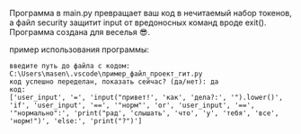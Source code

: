 Программа в main.py превращает ваш код в нечитаемый набор токенов, а файл security защитит input от вредоносных команд вроде exit().
Программа создана для веселья 😎.

пример использования программы:

```text
введите путь до файла с кодом: C:\Users\masen\.vscode\пример_файл_проект_гит.py
код успешно переделан, показать сейчас? (да/нет): да
код:
['user_input', '=', 'input("привет!', 'как', 'дела?:', '").lower()', 'if', 'user_input', '==', '"норм"', 'or', 'user_input', '==', '"нормально":', 'print("рад', 'слышать', 'что', 'у', 'тебя', 'все', 'норм!")', 'else:', 'print("?")']
```
